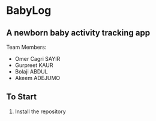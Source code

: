 # BabyLog

## A newborn baby activity tracking app

Team Members:

- Omer Cagri SAYIR
- Gurpreet KAUR
- Bolaji ABDUL
- Akeem ADEJUMO

## To Start

1. Install the repository
